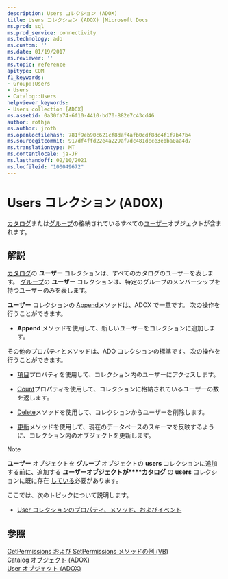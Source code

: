 ```yaml
---
description: Users コレクション (ADOX)
title: Users コレクション (ADOX) |Microsoft Docs
ms.prod: sql
ms.prod_service: connectivity
ms.technology: ado
ms.custom: ''
ms.date: 01/19/2017
ms.reviewer: ''
ms.topic: reference
apitype: COM
f1_keywords:
- Group::Users
- Users
- Catalog::Users
helpviewer_keywords:
- Users collection [ADOX]
ms.assetid: 0a30fa74-6f10-4410-bd70-882e7c43cd46
author: rothja
ms.author: jroth
ms.openlocfilehash: 781f9eb90c621cf8daf4afb0cdf8dc4f1f7b47b4
ms.sourcegitcommit: 917df4ffd22e4a229af7dc481dcce3ebba0aa4d7
ms.translationtype: MT
ms.contentlocale: ja-JP
ms.lasthandoff: 02/10/2021
ms.locfileid: "100049672"
---
```

# <a name="users-collection-adox"></a>Users コレクション (ADOX)
[カタログ](./catalog-object-adox.md)または[グループ](./group-object-adox.md)の格納されているすべての[ユーザー](./user-object-adox.md)オブジェクトが含まれます。  
  
## <a name="remarks"></a>解説  
 [カタログ](./catalog-object-adox.md)の **ユーザー** コレクションは、すべてのカタログのユーザーを表します。 [グループ](./group-object-adox.md)の **ユーザー** コレクションは、特定のグループのメンバーシップを持つユーザーのみを表します。  
  
 **ユーザー** コレクションの [Append](./append-method-adox-users.md)メソッドは、ADOX で一意です。 次の操作を行うことができます。  
  
-   **Append** メソッドを使用して、新しいユーザーをコレクションに追加します。  
  
 その他のプロパティとメソッドは、ADO コレクションの標準です。 次の操作を行うことができます。  
  
-   [項目](../ado-api/item-property-ado.md)プロパティを使用して、コレクション内のユーザーにアクセスします。  
  
-   [Count](../ado-api/count-property-ado.md)プロパティを使用して、コレクションに格納されているユーザーの数を返します。  
  
-   [Delete](./delete-method-adox-collections.md)メソッドを使用して、コレクションからユーザーを削除します。  
  
-   [更新](../ado-api/refresh-method-ado.md)メソッドを使用して、現在のデータベースのスキーマを反映するように、コレクション内のオブジェクトを更新します。  
  
> [!NOTE]
>  **ユーザー** オブジェクトを **グループ** オブジェクトの **users** コレクションに追加する前に、追加する **ユーザーオブジェクトが****カタログ** の **users** コレクションに既に存在 [している](./name-property-adox.md)必要があります。  
  
 ここでは、次のトピックについて説明します。  
  
-   [User コレクションのプロパティ、メソッド、およびイベント](./users-collection-properties-methods-and-events.md)  
  
## <a name="see-also"></a>参照  
 [GetPermissions および SetPermissions メソッドの例 (VB)](./getpermissions-and-setpermissions-methods-example-vb.md)   
 [Catalog オブジェクト (ADOX)](./catalog-object-adox.md)   
 [User オブジェクト (ADOX)](./user-object-adox.md)